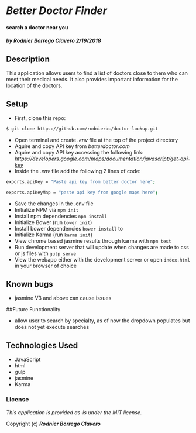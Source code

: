 # _Better Doctor Finder_

#### search a doctor near you

##### by Rodnier Borrego Clavero 2/19/2018

## Description

This application allows users to find a list of doctors close to them who can meet their medical needs. It also provides important information for the location of the doctors.

## Setup
* First, clone this repo:

```sh
$ git clone https://github.com/rodnierbc/doctor-lookup.git
```
* Open terminal and create _.env_ file at the top of the project directory
* Aquire and copy API key from _betterdoctor.com_
* Aquire and copy API key accessing the following link: _https://developers.google.com/maps/documentation/javascript/get-api-key_
* Inside the _.env_ file add the following 2 lines of code:
```sh
exports.apiKey = "Paste api key from better doctor here";
```
```sh
exports.apiKeyMap = "paste api key from google maps here";
```
* Save the changes in the .env file
* Initialize NPM via  ```npm init```
* Install npm dependencies ```npm install```
* Initialize Bower (run ```bower init```)
* Install bower dependencies ```bower install``` to
* Initialize Karma (run ```karma init```)
* View chrome based jasmine results through karma with ```npm test```
* Run development server that will update when changes are made to css or js files with ```gulp serve```
* View the webapp either with the development server or open ```index.html``` in your browser of choice

## Known bugs
* jasmine V3 and above can cause issues

##Future Functionality
* allow user to search by specialty, as of now the dropdown populates but does not yet execute searches

## Technologies Used
* JavaScript
* html
* gulp
* jasmine
* Karma


### License
*This application is provided as-is under the MIT license.*

Copyright (c) **_Rodnier Borrego Clavero_**
